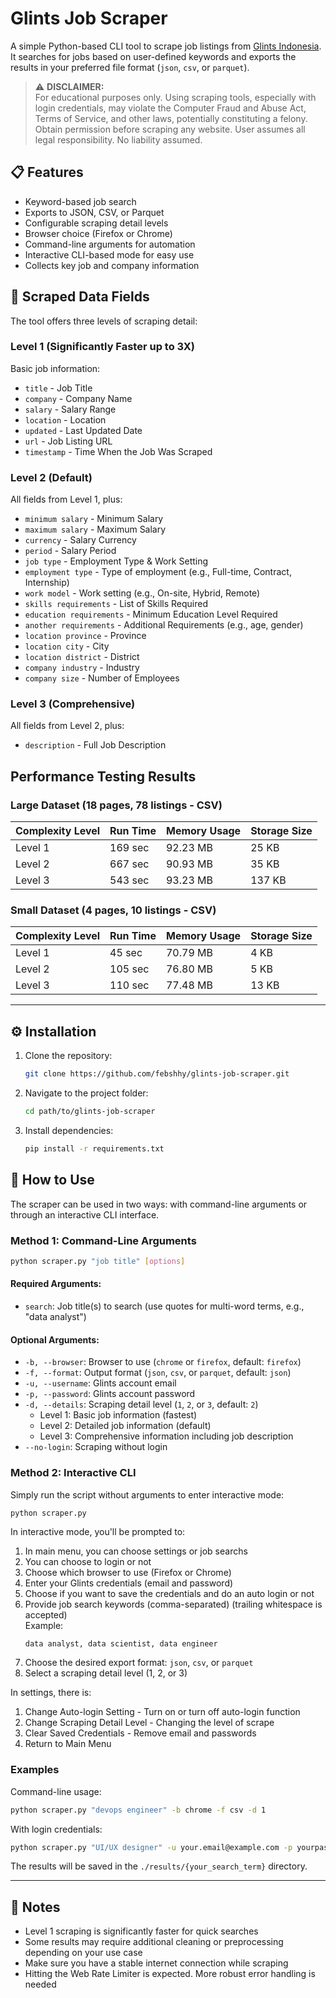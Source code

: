 # Glints Job Scraper

A simple Python-based CLI tool to scrape job listings from [Glints Indonesia](https://glints.com/id).  
It searches for jobs based on user-defined keywords and exports the results in your preferred file format (`json`, `csv`, or `parquet`).

> ⚠️ **DISCLAIMER:**  
> For educational purposes only. Using scraping tools, especially with login credentials, may violate the Computer Fraud and Abuse Act, Terms of Service, and other laws, potentially constituting a felony. Obtain permission before scraping any website. User assumes all legal responsibility. No liability assumed.


## 📋 Features

- Keyword-based job search
- Exports to JSON, CSV, or Parquet
- Configurable scraping detail levels
- Browser choice (Firefox or Chrome)
- Command-line arguments for automation
- Interactive CLI-based mode for easy use
- Collects key job and company information


## 🧾 Scraped Data Fields

The tool offers three levels of scraping detail:

### Level 1 (Significantly Faster up to 3X)
Basic job information:
- `title` - Job Title
- `company` - Company Name
- `salary` - Salary Range
- `location` - Location
- `updated` - Last Updated Date
- `url` - Job Listing URL
- `timestamp` - Time When the Job Was Scraped

### Level 2 (Default)
All fields from Level 1, plus:
- `minimum salary` - Minimum Salary
- `maximum salary` - Maximum Salary
- `currency` - Salary Currency
- `period` - Salary Period
- `job type` - Employment Type & Work Setting
- `employment type` - Type of employment (e.g., Full-time, Contract, Internship)
- `work model` - Work setting (e.g., On-site, Hybrid, Remote)
- `skills requirements` - List of Skills Required
- `education requirements` - Minimum Education Level Required
- `another requirements` - Additional Requirements (e.g., age, gender)
- `location province` - Province
- `location city` - City
- `location district` - District
- `company industry` - Industry
- `company size` - Number of Employees

### Level 3 (Comprehensive)
All fields from Level 2, plus:
- `description` - Full Job Description


## Performance Testing Results

### Large Dataset (18 pages, 78 listings - CSV)

| Complexity Level | Run Time | Memory Usage | Storage Size |
|------------------|----------|-------------|--------------|
| Level 1          | 169 sec  | 92.23 MB    | 25 KB        |
| Level 2          | 667 sec  | 90.93 MB    | 35 KB        |
| Level 3          | 543 sec  | 93.23 MB    | 137 KB       |

### Small Dataset (4 pages, 10 listings - CSV)

| Complexity Level | Run Time | Memory Usage | Storage Size |
|------------------|----------|-------------|--------------|
| Level 1          | 45 sec   | 70.79 MB    | 4 KB         |
| Level 2          | 105 sec  | 76.80 MB    | 5 KB         |
| Level 3          | 110 sec  | 77.48 MB    | 13 KB        |

---

## ⚙️ Installation

1. Clone the repository:
   ```bash
   git clone https://github.com/febshhy/glints-job-scraper.git
   ```

2. Navigate to the project folder:
   ```bash
   cd path/to/glints-job-scraper
   ```

3. Install dependencies:
   ```bash
   pip install -r requirements.txt
   ```

## 🚀 How to Use

The scraper can be used in two ways: with command-line arguments or through an interactive CLI interface.

### Method 1: Command-Line Arguments

```bash
python scraper.py "job title" [options]
```

#### Required Arguments:
- `search`: Job title(s) to search (use quotes for multi-word terms, e.g., "data analyst")

#### Optional Arguments:
- `-b, --browser`: Browser to use (`chrome` or `firefox`, default: `firefox`)
- `-f, --format`: Output format (`json`, `csv`, or `parquet`, default: `json`)
- `-u, --username`: Glints account email
- `-p, --password`: Glints account password
- `-d, --details`: Scraping detail level (`1`, `2`, or `3`, default: `2`)
  - Level 1: Basic job information (fastest)
  - Level 2: Detailed job information (default)
  - Level 3: Comprehensive information including job description
- `--no-login`: Scraping without login

### Method 2: Interactive CLI

Simply run the script without arguments to enter interactive mode:

```bash
python scraper.py
```

In interactive mode, you'll be prompted to:
1. In main menu, you can choose settings or job searchs
2. You can choose to login or not 
3. Choose which browser to use (Firefox or Chrome)
4. Enter your Glints credentials (email and password)
5. Choose if you want to save the credentials and do an auto login or not
6. Provide job search keywords (comma-separated) (trailing whitespace is accepted)  
   Example:  
   ```
   data analyst, data scientist, data engineer
   ```
7. Choose the desired export format: `json`, `csv`, or `parquet`
8. Select a scraping detail level (1, 2, or 3)

In settings, there is:
1. Change Auto-login Setting - Turn on or turn off auto-login function
2. Change Scraping Detail Level - Changing the level of scrape
3. Clear Saved Credentials - Remove email and passwords
4. Return to Main Menu

### Examples

Command-line usage:
```bash
python scraper.py "devops engineer" -b chrome -f csv -d 1
```

With login credentials:
```bash
python scraper.py "UI/UX designer" -u your.email@example.com -p yourpassword -d 3
```

The results will be saved in the `./results/{your_search_term}` directory.

---

## 📌 Notes

- Level 1 scraping is significantly faster for quick searches
- Some results may require additional cleaning or preprocessing depending on your use case
- Make sure you have a stable internet connection while scraping
- Hitting the Web Rate Limiter is expected. More robust error handling is needed
